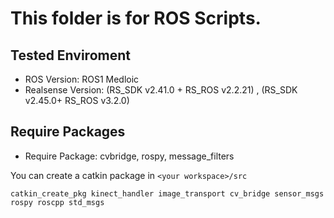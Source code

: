 # This folder is for ROS Scripts.

## Tested Enviroment
* ROS Version: ROS1 Medloic
* Realsense Version: (RS_SDK v2.41.0 + RS_ROS v2.2.21) , (RS_SDK v2.45.0+ RS_ROS v3.2.0)


## Require Packages
* Require Package: cvbridge, rospy, message_filters

You can create a catkin package in `<your workspace>/src`
```shell
catkin_create_pkg kinect_handler image_transport cv_bridge sensor_msgs rospy roscpp std_msgs
```